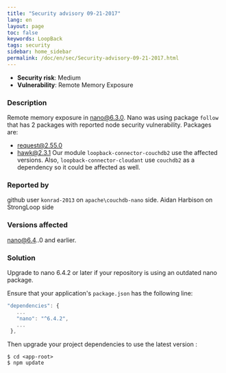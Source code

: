 ```yaml
---
title: "Security advisory 09-21-2017"
lang: en
layout: page
toc: false
keywords: LoopBack
tags: security
sidebar: home_sidebar
permalink: /doc/en/sec/Security-advisory-09-21-2017.html
---
```


- **Security risk**: Medium
- **Vulnerability**: Remote Memory Exposure

### Description

Remote memory exposure in nano@6.3.0. Nano was using package `follow` that has
2 packages with reported node security vulnerability. Packages are:

- [request@2.55.0](https://nodesecurity.io/advisories/77)
- [hawk@2.3.1](https://nodesecurity.io/advisories/309)
  Our module `loopback-connector-couchdb2` use the affected versions. Also, `loopback-connector-cloudant` use `couchdb2` as a dependency so it could be affected as well.

### Reported by

github user `konrad-2013` on `apache\couchdb-nano` side.
Aidan Harbison on StrongLoop side

### Versions affected

nano@6.4..0 and earlier.

### Solution

Upgrade to nano 6.4.2 or later if your repository is using an outdated nano package.

Ensure that your application's `package.json` has the following line:

```js
"dependencies": {
   ...
   "nano": "^6.4.2",
   ...
 },
```

Then upgrade your project dependencies to use the latest version :

```
$ cd <app-root>
$ npm update
```
